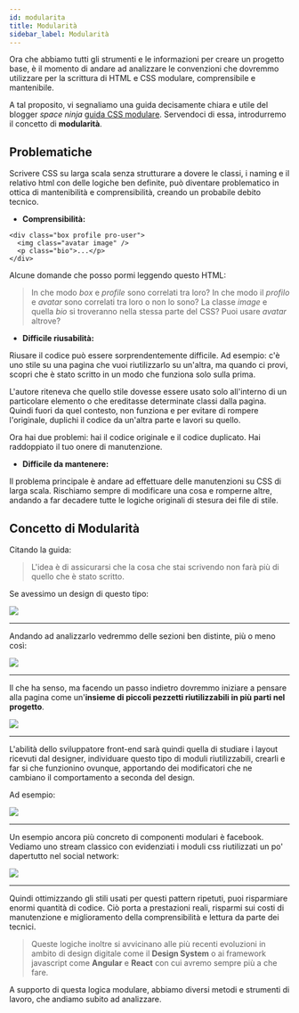 ```yaml
---
id: modularita
title: Modularità
sidebar_label: Modularità
---
```


Ora che abbiamo tutti gli strumenti e le informazioni per creare un progetto base, è il momento di andare ad analizzare le convenzioni che dovremmo utilizzare per la scrittura di HTML e CSS modulare, comprensibile e mantenibile.

A tal proposito, vi segnaliamo una guida decisamente chiara e utile del blogger *space ninja* [guida CSS modulare](https://spaceninja.com/2018/09/17/what-is-modular-css/). Servendoci di essa, introdurremo il concetto di __modularità__.

## Problematiche

Scrivere CSS su larga scala senza strutturare a dovere le classi, i naming e il relativo html con delle logiche ben definite, può diventare problematico in ottica di mantenibilità e comprensibilità, creando un probabile debito tecnico.

* __Comprensibilità:__

```
<div class="box profile pro-user">
  <img class="avatar image" />
  <p class="bio">...</p>
</div>
```
Alcune domande che posso pormi leggendo questo HTML:

>In che modo _box_ e _profile_ sono correlati tra loro? In che modo il _profilo_ e _avatar_ sono correlati tra loro o non lo sono? La classe _image_ e quella _bio_ si troveranno nella stessa parte del CSS? Puoi usare _avatar_ altrove?

* __Difficile riusabilità:__

Riusare il codice può essere sorprendentemente difficile. Ad esempio: c'è uno stile su una pagina che vuoi riutilizzarlo su un'altra, ma quando ci provi, scopri che è stato scritto in un modo che funziona solo sulla prima. 

L'autore riteneva che quello stile dovesse essere usato solo all'interno di un particolare elemento o che ereditasse determinate classi dalla pagina. Quindi fuori da quel contesto, non funziona e per evitare di rompere l'originale, duplichi il codice da un'altra parte e lavori su quello.

Ora hai due problemi: hai il codice originale e il codice duplicato. Hai raddoppiato il tuo onere di manutenzione.

* __Difficile da mantenere:__

Il problema principale è andare ad effettuare delle manutenzioni su CSS di larga scala. Rischiamo sempre di modificare una cosa e romperne altre, andando a far decadere tutte le logiche originali di stesura dei file di stile.


## Concetto di Modularità

Citando la guida:

> L'idea è di assicurarsi che la cosa che stai scrivendo non farà più di quello che è stato scritto.

Se avessimo un design di questo tipo:

<img class="img" src="../img/05a-image-01.gif" >

***

Andando ad analizzarlo vedremmo delle sezioni ben distinte, più o meno così:

<img class="img" src="../img/05a-image-02.jpg" >

***

Il che ha senso, ma facendo un passo indietro dovremmo iniziare a pensare alla pagina come un'__insieme di piccoli pezzetti riutilizzabili in più parti nel progetto__.

<img class="img" src="../img/05a-image-03.png" >

***

L'abilità dello sviluppatore front-end sarà quindi quella di studiare i layout ricevuti dal designer, individuare questo tipo di moduli riutilizzabili, crearli e far si che funzionino ovunque, apportando dei modificatori che ne cambiano il comportamento a seconda del design.

Ad esempio:

<img class="img" src="../img/05a-image-04.jpg" >

***

Un esempio ancora più concreto di componenti modulari è facebook. Vediamo uno stream classico con evidenziati i moduli css riutilizzati un po' dapertutto nel social network:

<img class="img" src="../img/05a-image-05.png" >

***

Quindi ottimizzando gli stili usati per questi pattern ripetuti, puoi risparmiare enormi quantità di codice. Ciò porta a prestazioni reali, risparmi sui costi di manutenzione e miglioramento della comprensibilità e lettura da parte dei tecnici.

>Queste logiche inoltre si avvicinano alle più recenti evoluzioni in ambito di design digitale come il __Design System__ o ai framework javascript come __Angular__ e __React__ con cui avremo sempre più a che fare.

A supporto di questa logica modulare, abbiamo diversi metodi e strumenti di lavoro, che andiamo subito ad analizzare.
